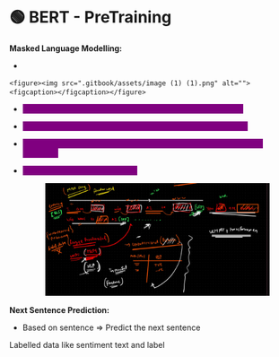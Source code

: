 # 🟢 BERT - PreTraining

**Masked Language Modelling:**

*

    <figure><img src=".gitbook/assets/image (1) (1).png" alt=""><figcaption></figcaption></figure>
* <mark style="color:purple;background-color:purple;">**Pick any random words in inside the sentence and mask it**</mark>
* <mark style="color:purple;background-color:purple;">**This words we are going to predict while training the model**</mark>
* <mark style="color:purple;background-color:purple;">**\[CLS]  token is represent that it needs to do classification of the sentence**</mark>
*   <mark style="color:purple;background-color:purple;">**\[SEP] to separate 2 sentences**</mark>

    <figure><img src=".gitbook/assets/image (2).png" alt=""><figcaption></figcaption></figure>

**Next Sentence Prediction:**

* Based on sentence ⇒ Predict the next sentence



Labelled data like sentiment text and label
